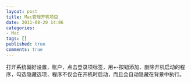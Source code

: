 ```yaml
---
layout: post
title: Mac管理开机项目
date: 2011-08-20 14:06
categories:
- Mac
tags: []
published: true
comments: true
---
```

打开系统偏好设置，帐户，点击登录项标签，用+-按钮添加、删除开机启动的程序，勾选隐藏选项，程序不仅会在开机时启动，而且会自动隐藏在背景中执行。
